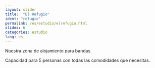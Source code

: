 ```yaml
---
layout: slider
title:  "El Refugio"
ident: "refugio"
permalink: /es/estudio/elrefugio.html
slides: 6
categories: estudio
lang: es
---
```


Nuestra zona de alojamiento para bandas.

Capacidad para 5 personas con todas las comodidades que necesitas.